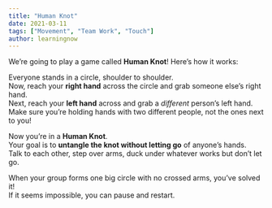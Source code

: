 ```yaml
---
title: "Human Knot"
date: 2021-03-11
tags: ["Movement", "Team Work", "Touch"]
author: learningnow
---
```


We’re going to play a game called **Human Knot**! Here’s how it works:

Everyone stands in a circle, shoulder to shoulder.  
Now, reach your **right hand** across the circle and grab someone else’s right hand.  
Next, reach your **left hand** across and grab a _different_ person’s left hand.  
Make sure you’re holding hands with two different people, not the ones next to you!

Now you’re in a **Human Knot**.  
Your goal is to **untangle the knot without letting go** of anyone’s hands.  
Talk to each other, step over arms, duck under whatever works but don’t let go.

When your group forms one big circle with no crossed arms, you’ve solved it!  
If it seems impossible, you can pause and restart.
